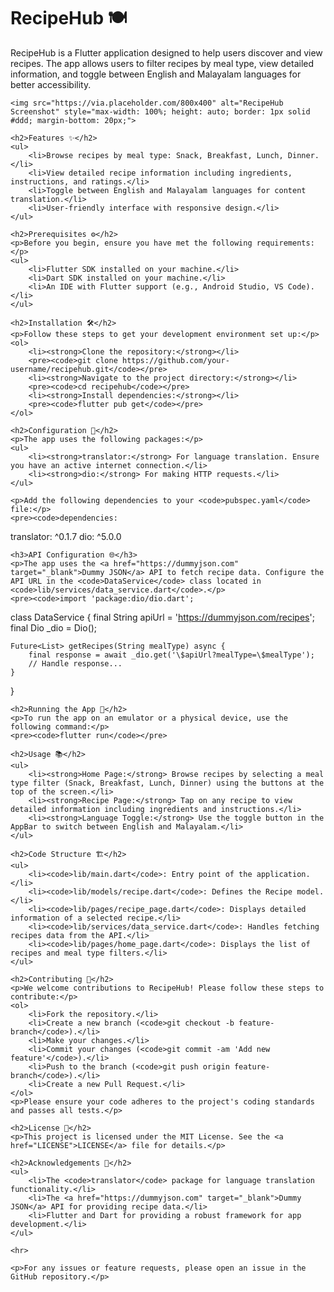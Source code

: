 <!DOCTYPE html>
<html lang="en">
<head>
    <meta charset="UTF-8">
    <meta name="viewport" content="width=device-width, initial-scale=1.0">
    <title>RecipeHub README</title>
</head>
<body>
    <h1>RecipeHub 🍽️</h1>
    <p>RecipeHub is a Flutter application designed to help users discover and view recipes. The app allows users to filter recipes by meal type, view detailed information, and toggle between English and Malayalam languages for better accessibility.</p>

    <img src="https://via.placeholder.com/800x400" alt="RecipeHub Screenshot" style="max-width: 100%; height: auto; border: 1px solid #ddd; margin-bottom: 20px;">

    <h2>Features ✨</h2>
    <ul>
        <li>Browse recipes by meal type: Snack, Breakfast, Lunch, Dinner.</li>
        <li>View detailed recipe information including ingredients, instructions, and ratings.</li>
        <li>Toggle between English and Malayalam languages for content translation.</li>
        <li>User-friendly interface with responsive design.</li>
    </ul>

    <h2>Prerequisites ⚙️</h2>
    <p>Before you begin, ensure you have met the following requirements:</p>
    <ul>
        <li>Flutter SDK installed on your machine.</li>
        <li>Dart SDK installed on your machine.</li>
        <li>An IDE with Flutter support (e.g., Android Studio, VS Code).</li>
    </ul>

    <h2>Installation 🛠️</h2>
    <p>Follow these steps to get your development environment set up:</p>
    <ol>
        <li><strong>Clone the repository:</strong></li>
        <pre><code>git clone https://github.com/your-username/recipehub.git</code></pre>
        <li><strong>Navigate to the project directory:</strong></li>
        <pre><code>cd recipehub</code></pre>
        <li><strong>Install dependencies:</strong></li>
        <pre><code>flutter pub get</code></pre>
    </ol>

    <h2>Configuration 🔧</h2>
    <p>The app uses the following packages:</p>
    <ul>
        <li><strong>translator:</strong> For language translation. Ensure you have an active internet connection.</li>
        <li><strong>dio:</strong> For making HTTP requests.</li>
    </ul>

    <p>Add the following dependencies to your <code>pubspec.yaml</code> file:</p>
    <pre><code>dependencies:
translator: ^0.1.7
dio: ^5.0.0
    </code></pre>

    <h3>API Configuration 🌐</h3>
    <p>The app uses the <a href="https://dummyjson.com" target="_blank">Dummy JSON</a> API to fetch recipe data. Configure the API URL in the <code>DataService</code> class located in <code>lib/services/data_service.dart</code>.</p>
    <pre><code>import 'package:dio/dio.dart';

class DataService {
    final String apiUrl = 'https://dummyjson.com/recipes';
    final Dio _dio = Dio();

    Future<List> getRecipes(String mealType) async {
        final response = await _dio.get('\$apiUrl?mealType=\$mealType');
        // Handle response...
    }
}
    </code></pre>

    <h2>Running the App 🚀</h2>
    <p>To run the app on an emulator or a physical device, use the following command:</p>
    <pre><code>flutter run</code></pre>

    <h2>Usage 📚</h2>
    <ul>
        <li><strong>Home Page:</strong> Browse recipes by selecting a meal type filter (Snack, Breakfast, Lunch, Dinner) using the buttons at the top of the screen.</li>
        <li><strong>Recipe Page:</strong> Tap on any recipe to view detailed information including ingredients and instructions.</li>
        <li><strong>Language Toggle:</strong> Use the toggle button in the AppBar to switch between English and Malayalam.</li>
    </ul>

    <h2>Code Structure 🏗️</h2>
    <ul>
        <li><code>lib/main.dart</code>: Entry point of the application.</li>
        <li><code>lib/models/recipe.dart</code>: Defines the Recipe model.</li>
        <li><code>lib/pages/recipe_page.dart</code>: Displays detailed information of a selected recipe.</li>
        <li><code>lib/services/data_service.dart</code>: Handles fetching recipes data from the API.</li>
        <li><code>lib/pages/home_page.dart</code>: Displays the list of recipes and meal type filters.</li>
    </ul>

    <h2>Contributing 🤝</h2>
    <p>We welcome contributions to RecipeHub! Please follow these steps to contribute:</p>
    <ol>
        <li>Fork the repository.</li>
        <li>Create a new branch (<code>git checkout -b feature-branch</code>).</li>
        <li>Make your changes.</li>
        <li>Commit your changes (<code>git commit -am 'Add new feature'</code>).</li>
        <li>Push to the branch (<code>git push origin feature-branch</code>).</li>
        <li>Create a new Pull Request.</li>
    </ol>
    <p>Please ensure your code adheres to the project's coding standards and passes all tests.</p>

    <h2>License 📜</h2>
    <p>This project is licensed under the MIT License. See the <a href="LICENSE">LICENSE</a> file for details.</p>

    <h2>Acknowledgements 🙏</h2>
    <ul>
        <li>The <code>translator</code> package for language translation functionality.</li>
        <li>The <a href="https://dummyjson.com" target="_blank">Dummy JSON</a> API for providing recipe data.</li>
        <li>Flutter and Dart for providing a robust framework for app development.</li>
    </ul>

    <hr>

    <p>For any issues or feature requests, please open an issue in the GitHub repository.</p>
</body>
</html>
